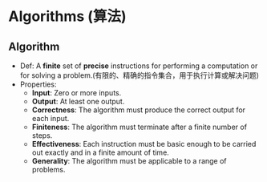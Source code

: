 # Algorithms (算法)

## Algorithm 
+ Def: A **finite** set of **precise** instructions for performing a computation or for solving a problem.(有限的、精确的指令集合，用于执行计算或解决问题)
+ Properties:
    - **Input**: Zero or more inputs.
    - **Output**: At least one output.
    - **Correctness**: The algorithm must produce the correct output for each input.
    - **Finiteness**: The algorithm must terminate after a finite number of steps.
    - **Effectiveness**: Each instruction must be basic enough to be carried out exactly and in a finite amount of time.
    - **Generality**: The algorithm must be applicable to a range of problems.